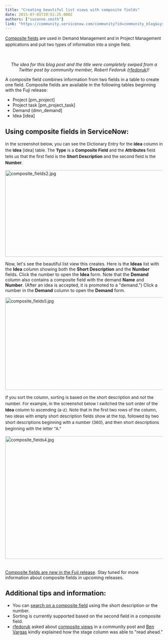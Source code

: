 ```yaml
---
title: "Creating beautiful list views with composite fields"
date: 2015-07-01T19:51:25.000Z
authors: ["suzanne.smith"]
link: "https://community.servicenow.com/community?id=community_blog&sys_id=42dce665dbd0dbc01dcaf3231f96197b"
---
```

<p><span style="font-size: 10pt; line-height: 1.5em;"><a title="ki.servicenow.com/index.php?title=Using_Composite_Fields" href="http://wiki.servicenow.com/index.php?title=Using_Composite_Fields">Composite fields</a> are used in Demand Management and in Project Management applications and pull two types of information into a single field.</span></p><p style="text-align: center;"><em><br/></em></p><p style="text-align: center;"><em>The idea for this blog post and the title were completely swiped from a Twitter post by community member, Robert Fedoruk (<a title="rfedoruk" __default_attr="2291" __jive_macro_name="user" class="jive_macro_user jive_macro" data-orig-content="rfedoruk" href="/community?id=community_user_profile&user=5aa25e6ddbd81fc09c9ffb651f961921">rfedoruk</a>)!</em></p><p></p><p>A composite field combines information from two fields in a table to create one field. Composite fields are available in the following tables beginning with the Fuji release:</p><ul><li>Project [pm_project]</li><li>Project task [pm_project_task]</li><li>Demand (dmn_demand]</li><li>Idea [idea]</li></ul><p></p><h2>Using composite fields in ServiceNow:</h2><p><span style="font-size: 10pt; line-height: 1.5em;">In the screenshot below, you can see the Dictionary Entry for the <strong>Idea</strong> column in the <strong>Idea</strong> [idea] table. The <strong>Type</strong> is a <strong>Composite Field</strong> and the <strong>Attributes</strong> field tells us that the first field is the <strong>Short Description</strong> and the second field is the <strong>Number</strong>.</span></p><p><img   alt="composite_fields2.jpg" class="image-1 jive-image" src="10a2344edb1097041dcaf3231f9619f9.iix" style="height: 277px; width: 620px; display: block; margin-left: auto; margin-right: auto;"/></p><p>Now, let's see the beautiful list view this creates. Here is the <strong>Ideas</strong> list with the <strong>Idea</strong> column showing both the <strong>Short Description</strong> and the <strong>Number</strong> fields. Click the number to open the <strong>Idea</strong> form. Note that the <strong>Demand</strong> column also contains a composite field with the demand <strong>Name</strong> and <strong>Number</strong>. (After an idea is accepted, it is promoted to a "demand.") Click a number in the <strong>Demand</strong> column to open the <strong>Demand</strong> form.</p><p><span style="font-size: 10pt; line-height: 1.5em;"><img   alt="composite_fields5.jpg" class="image-0 jive-image" src="c7a45102db1c9f048c8ef4621f961993.iix" style="height: 296px; width: 620px; display: block; margin-left: auto; margin-right: auto;"/> </span></p><p><span style="font-size: 10pt; line-height: 1.5em;">If you sort the column, sorting is based on the short description and <em>not</em> the number. For example, in the screenshot below I switched the sort order of the </span><span style="font-size: 10pt; line-height: 1.5em;"><strong>Idea</strong></span><span style="font-size: 10pt; line-height: 1.5em;"> column to ascending (a-z). </span><span style="font-size: 10pt; line-height: 1.5em;">Note that in the first two rows of the column, two ideas with empty short description fields show at the top, followed by two short descriptions beginning with a number (360), and then short descriptions beginning with the letter "A</span><span style="font-size: 10pt; line-height: 1.5em;">."</span></p><p><span style="font-size: 10pt; line-height: 1.5em;"><img   alt="composite_fields4.jpg" class="jive-image image-3" src="ba0fc806db501f048c8ef4621f96192a.iix" style="height: 393px; width: 620px; display: block; margin-left: auto; margin-right: auto;"/><br/></span></p><p><a title="ki.servicenow.com/index.php?title=Introduction_to_Fields#Fuji" href="http://wiki.servicenow.com/index.php?title=Introduction_to_Fields#Fuji">Composite fields are new in the Fuji release</a>. Stay tuned for more information about composite fields in upcoming releases.</p><p style="text-align: center;"></p><h2>Additional tips and information:</h2><ul><li>You can <a title="ki.servicenow.com/index.php?title=Using_Composite_Fields#Using_the_Composite_Field" href="http://wiki.servicenow.com/index.php?title=Using_Composite_Fields#Using_the_Composite_Field">search on a composite field</a> using the short description or the number.</li><li>Sorting is currently supported based on the second field in a composite field.</li><li><a title="rfedoruk" __default_attr="2291" __jive_macro_name="user" class="jive_macro_user jive_macro" data-orig-content="rfedoruk" href="/community?id=community_user_profile&user=5aa25e6ddbd81fc09c9ffb651f961921">rfedoruk</a> asked about <a title="" _jive_internal="true" href="/community?id=community_question&sys_id=55070be5db1cdbc01dcaf3231f96196e">composite views</a> in a community post and <a title="Ben Vargas" __default_attr="2625" __jive_macro_name="user" class="jive_macro_user jive_macro" data-orig-content="Ben Vargas" href="/community?id=community_user_profile&user=690116e1db981fc09c9ffb651f961922">Ben Vargas</a> kindly explained how the stage column was able to "read ahead."</li></ul><p><span style="color: #485563; font-family: Arial; font-size: 12.727272033691406px; line-height: 1.5em;"><br/></span></p>